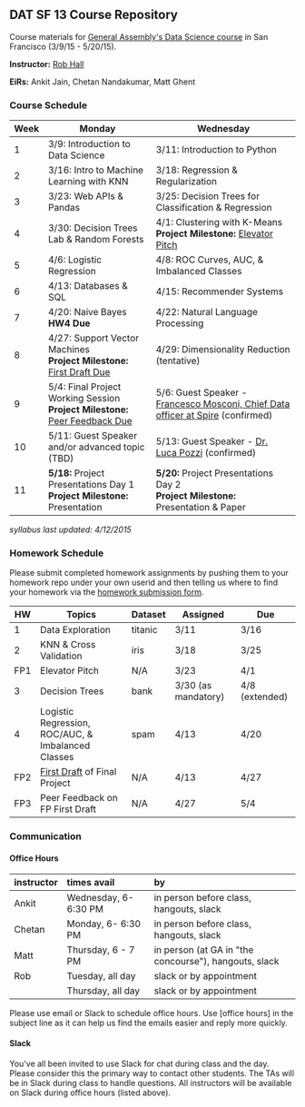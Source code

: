## DAT SF 13 Course Repository

Course materials for [General Assembly's Data Science course](https://generalassemb.ly/education/data-science/san-francisco) in San Francisco (3/9/15 - 5/20/15).

**Instructor:** [Rob Hall](https://generalassemb.ly/instructors/rob-hall/1864)

**EiRs:** Ankit Jain, Chetan Nandakumar, Matt Ghent

### Course Schedule

Week | Monday | Wednesday
--- | --- | ---
 1 | 3/9: Introduction to Data Science | 3/11: Introduction to Python
 2 | 3/16: Intro to Machine Learning with KNN | 3/18: Regression & Regularization
 3 | 3/23: Web APIs & Pandas | 3/25: Decision Trees for Classification & Regression
 4 | 3/30: Decision Trees Lab & Random Forests | 4/1: Clustering with K-Means <br>**Project Milestone:** [Elevator Pitch](https://github.com/ga-students/DAT_SF_13/blob/master/project/dat_project.md#april-1-final-project-elevator-pitch)
 5 | 4/6: Logistic Regression | 4/8: ROC Curves, AUC, & Imbalanced Classes 
 6 | 4/13: Databases & SQL | 4/15: Recommender Systems 
 7 | 4/20: Naive Bayes <br> **HW4 Due** | 4/22: Natural Language Processing
 8 | 4/27: Support Vector Machines <br>**Project Milestone:** [First Draft Due](https://github.com/ga-students/DAT_SF_13/blob/master/project/dat_project.md#april-26-first-draft-due) | 4/29: Dimensionality Reduction (tentative)
 9 | 5/4: Final Project Working Session <br>**Project Milestone:** [Peer Feedback Due](https://github.com/ga-students/DAT_SF_13/blob/master/project/peer_review_guidelines.md) | 5/6: Guest Speaker - [Francesco Mosconi, Chief Data officer at Spire](https://spire.io/) (confirmed)
10 | 5/11: Guest Speaker and/or advanced topic (TBD)| 5/13: Guest Speaker - [Dr. Luca Pozzi](https://generalassemb.ly/instructors/dr-luca-pozzi/4825) (confirmed)
11 | **5/18:** Project Presentations Day 1 <br>**Project Milestone:** Presentation | **5/20:** Project Presentations Day 2 <br>**Project Milestone:** Presentation & Paper

_syllabus last updated: 4/12/2015_

### Homework Schedule

Please submit completed homework assignments by pushing them to your homework repo under your own userid and then telling us where to find your homework via the [homework submission form](http://goo.gl/forms/QBZBG4P3bm).

HW | Topics | Dataset | Assigned | Due
--- | --- | --- | --- | ---
1 | Data Exploration | titanic | 3/11 | 3/16
2 | KNN & Cross Validation | iris | 3/18 | 3/25
FP1 | Elevator Pitch | N/A | 3/23 | 4/1
3 | Decision Trees | bank | 3/30 (as mandatory) | 4/8 (extended)
4 | Logistic Regression, ROC/AUC, & Imbalanced Classes | spam | 4/13 | 4/20
FP2 | [First Draft](https://github.com/ga-students/DAT_SF_13/blob/master/project/dat_project.md#april-26-first-draft-due) of Final Project | N/A | 4/13 | 4/27
FP3 | Peer Feedback on FP First Draft | N/A | 4/27 | 5/4

### Communication

#### Office Hours

instructor | times avail | by
:----------|:-------------------|:--
Ankit      | Wednesday, 6- 6:30 PM | in person before class, hangouts, slack
Chetan	   | Monday, 6- 6:30 PM | in person before class, hangouts, slack
Matt       | Thursday, 6 - 7 PM | in person (at GA in "the concourse"), hangouts, slack
Rob        | Tuesday, all day   | slack or by appointment
           | Thursday, all day  | slack or by appointment

Please use email or Slack to schedule office hours. Use [office hours] in the subject line as it can help us find the emails easier and reply more quickly.

#### Slack

You've all been invited to use Slack for chat during class and the day. Please consider this the primary way to contact other students. The TAs will be in Slack during class to handle questions. All instructors will be available on Slack during office hours (listed above).
